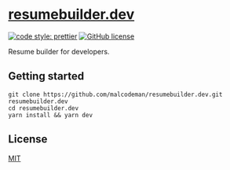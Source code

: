 # [resumebuilder.dev](https://www.resumebuilder.dev)

[![code style: prettier](https://img.shields.io/badge/code_style-prettier-ff69b4.svg)](https://github.com/prettier/prettier)
[![GitHub license](https://img.shields.io/badge/license-MIT-blue.svg)](https://github.com/malcodeman/resumebuilder.dev/blob/master/LICENSE)

Resume builder for developers.

## Getting started

```
git clone https://github.com/malcodeman/resumebuilder.dev.git resumebuilder.dev
cd resumebuilder.dev
yarn install && yarn dev
```

## License

[MIT](./LICENSE)
